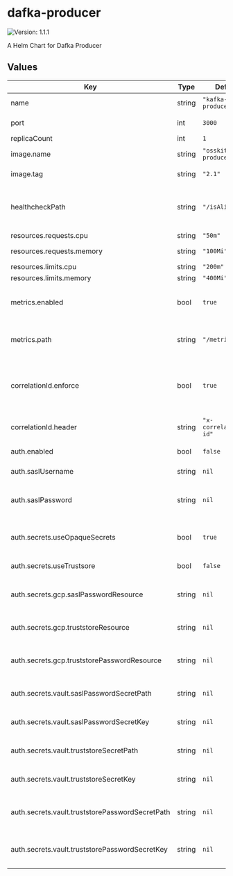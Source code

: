 # dafka-producer

![Version: 1.1.1](https://img.shields.io/badge/Version-1.1.1-informational?style=flat-square)

A Helm Chart for Dafka Producer

## Values

| Key | Type | Default | Description |
|-----|------|---------|-------------|
| name | string | `"kafka-producer"` | name for this producer |
| port | int | `3000` | the port to use |
| replicaCount | int | `1` | pod count |
| image.name | string | `"osskit/dafka-producer"` | the image name to use |
| image.tag | string | `"2.1"` | the image tag to use |
| healthcheckPath | string | `"/isAlive"` | the path for healthchecks, used for liveness and readiness |
| resources.requests.cpu | string | `"50m"` | cpu requests |
| resources.requests.memory | string | `"100Mi"` | memory requests |
| resources.limits.cpu | string | `"200m"` | cpu limits |
| resources.limits.memory | string | `"400Mi"` | memory limits |
| metrics.enabled | bool | `true` | should prometheus scrape this server |
| metrics.path | string | `"/metrics"` | a path prometheus should scrape metrics from |
| correlationId.enforce | bool | `true` | should enforce correlation header being present in the record |
| correlationId.header | string | `"x-correlation-id"` | the header of the correlation id |
| auth.enabled | bool | `false` | should use authentication |
| auth.saslUsername | string | `nil` | sasl username |
| auth.saslPassword | string | `nil` | sasl password (not encrypted) |
| auth.secrets.useOpaqueSecrets | bool | `true` | should mount secrets to opaque secrets |
| auth.secrets.useTrustsore | bool | `false` | should use truststore |
| auth.secrets.gcp.saslPasswordResource | string | `nil` | gcp secret resource for sasl password |
| auth.secrets.gcp.truststoreResource | string | `nil` | gcp secret resource for truststore file |
| auth.secrets.gcp.truststorePasswordResource | string | `nil` | gcp secret resource for truststore password |
| auth.secrets.vault.saslPasswordSecretPath | string | `nil` | vault secret path for sasl password |
| auth.secrets.vault.saslPasswordSecretKey | string | `nil` | vault secret key for sasl password |
| auth.secrets.vault.truststoreSecretPath | string | `nil` | vault secret path for truststore file |
| auth.secrets.vault.truststoreSecretKey | string | `nil` | vault secret key for truststore file |
| auth.secrets.vault.truststorePasswordSecretPath | string | `nil` | vault secret path for truststore password |
| auth.secrets.vault.truststorePasswordSecretKey | string | `nil` | vault secret key for truststore password |

